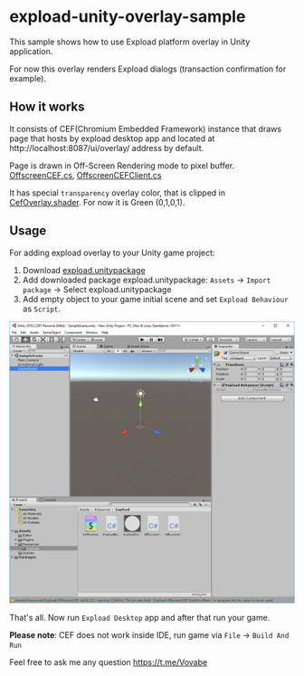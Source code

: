 # expload-unity-overlay-sample
This sample shows how to use Expload platform overlay in Unity application.

For now this overlay renders Expload dialogs (transaction confirmation for example).
## How it works
It consists of CEF(Chromium Embedded Framework) instance that draws page that hosts by expload desktop app and located at http://localhost:8087/ui/overlay/ address by default.

Page is drawn in Off-Screen Rendering mode to pixel buffer. [OffscreenCEF.cs](Assets/Resources/Expload/OffscreenCEF.cs), [OffscreenCEFClient.cs](Assets/Resources/Expload/OffscreenCEFClient.cs)

It has special `transparency` overlay color, that is clipped in [CefOverlay.shader](Assets/Resources/Expload/CefOverlay.shader). For now it is Green (0,1,0,1).

## Usage
For adding expload overlay to your Unity game project:
1. Download [expload.unitypackage](package/expload.unitypackage)
1. Add downloaded package expload.unitypackage: `Assets` -> `Import package` -> Select expload.unitypackage
2. Add empty object to your game initial scene and set `Expload Behaviour` as `Script`.

![](pics/unity-screen.png)

That's all.
Now run `Expload Desktop` app and after that run your game.


**Please note**: CEF does not work inside IDE, run game via `File` -> `Build And Run`

Feel free to ask me any question https://t.me/Vovabe
